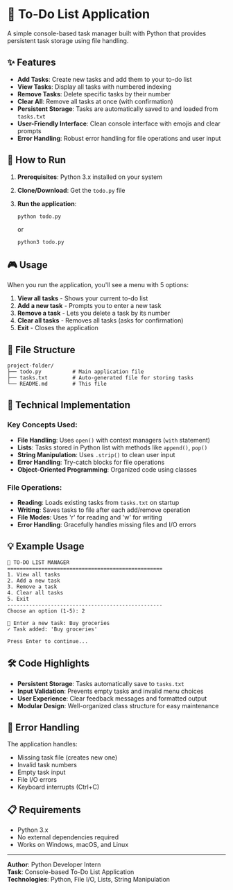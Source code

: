 # 📝 To-Do List Application

A simple console-based task manager built with Python that provides persistent task storage using file handling.

## ✨ Features

- **Add Tasks**: Create new tasks and add them to your to-do list
- **View Tasks**: Display all tasks with numbered indexing
- **Remove Tasks**: Delete specific tasks by their number
- **Clear All**: Remove all tasks at once (with confirmation)
- **Persistent Storage**: Tasks are automatically saved to and loaded from `tasks.txt`
- **User-Friendly Interface**: Clean console interface with emojis and clear prompts
- **Error Handling**: Robust error handling for file operations and user input

## 🚀 How to Run

1. **Prerequisites**: Python 3.x installed on your system

2. **Clone/Download**: Get the `todo.py` file

3. **Run the application**:
   ```bash
   python todo.py
   ```
   or
   ```bash
   python3 todo.py
   ```

## 🎮 Usage

When you run the application, you'll see a menu with 5 options:

1. **View all tasks** - Shows your current to-do list
2. **Add a new task** - Prompts you to enter a new task
3. **Remove a task** - Lets you delete a task by its number
4. **Clear all tasks** - Removes all tasks (asks for confirmation)
5. **Exit** - Closes the application

## 📁 File Structure

```
project-folder/
├── todo.py          # Main application file
├── tasks.txt        # Auto-generated file for storing tasks
└── README.md        # This file
```

## 🔧 Technical Implementation

### Key Concepts Used:

- **File Handling**: Uses `open()` with context managers (`with` statement)
- **Lists**: Tasks stored in Python list with methods like `append()`, `pop()`
- **String Manipulation**: Uses `.strip()` to clean user input
- **Error Handling**: Try-catch blocks for file operations
- **Object-Oriented Programming**: Organized code using classes

### File Operations:

- **Reading**: Loads existing tasks from `tasks.txt` on startup
- **Writing**: Saves tasks to file after each add/remove operation
- **File Modes**: Uses 'r' for reading and 'w' for writing
- **Error Handling**: Gracefully handles missing files and I/O errors

## 💡 Example Usage

```
🎯 TO-DO LIST MANAGER
==================================================
1. View all tasks
2. Add a new task
3. Remove a task
4. Clear all tasks
5. Exit
--------------------------------------------------
Choose an option (1-5): 2

📝 Enter a new task: Buy groceries
✓ Task added: 'Buy groceries'

Press Enter to continue...
```

## 🛠️ Code Highlights

- **Persistent Storage**: Tasks automatically save to `tasks.txt`
- **Input Validation**: Prevents empty tasks and invalid menu choices
- **User Experience**: Clear feedback messages and formatted output
- **Modular Design**: Well-organized class structure for easy maintenance

## 🚨 Error Handling

The application handles:
- Missing task file (creates new one)
- Invalid task numbers
- Empty task input
- File I/O errors
- Keyboard interrupts (Ctrl+C)

## 📋 Requirements

- Python 3.x
- No external dependencies required
- Works on Windows, macOS, and Linux

---

**Author**: Python Developer Intern  
**Task**: Console-based To-Do List Application  
**Technologies**: Python, File I/O, Lists, String Manipulation